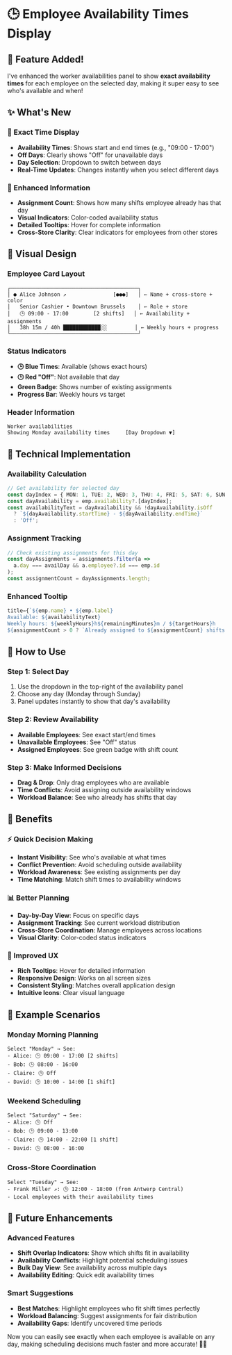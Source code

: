 # 🕒 Employee Availability Times Display

## 🎉 **Feature Added!**

I've enhanced the worker availabilities panel to show **exact availability times** for each employee on the selected day, making it super easy to see who's available and when!

## ✨ **What's New**

### **📅 Exact Time Display**
- **Availability Times**: Shows start and end times (e.g., "09:00 - 17:00")
- **Off Days**: Clearly shows "Off" for unavailable days
- **Day Selection**: Dropdown to switch between days
- **Real-Time Updates**: Changes instantly when you select different days

### **🎯 Enhanced Information**
- **Assignment Count**: Shows how many shifts employee already has that day
- **Visual Indicators**: Color-coded availability status
- **Detailed Tooltips**: Hover for complete information
- **Cross-Store Clarity**: Clear indicators for employees from other stores

## 🎨 **Visual Design**

### **Employee Card Layout**
```
┌─────────────────────────────────────────┐
│ ● Alice Johnson ↗               [●●●]   │ ← Name + cross-store + color
│   Senior Cashier • Downtown Brussels    │ ← Role + store
│   🕒 09:00 - 17:00        [2 shifts]   │ ← Availability + assignments
│   38h 15m / 40h ████████████░░         │ ← Weekly hours + progress
└─────────────────────────────────────────┘
```

### **Status Indicators**
- **🕒 Blue Times**: Available (shows exact hours)
- **🕒 Red "Off"**: Not available that day
- **Green Badge**: Shows number of existing assignments
- **Progress Bar**: Weekly hours vs target

### **Header Information**
```
Worker availabilities
Showing Monday availability times     [Day Dropdown ▼]
```

## 🔧 **Technical Implementation**

### **Availability Calculation**
```typescript
// Get availability for selected day
const dayIndex = { MON: 1, TUE: 2, WED: 3, THU: 4, FRI: 5, SAT: 6, SUN: 0 }[availDay];
const dayAvailability = emp.availability?.[dayIndex];
const availabilityText = dayAvailability && !dayAvailability.isOff 
  ? `${dayAvailability.startTime} - ${dayAvailability.endTime}`
  : 'Off';
```

### **Assignment Tracking**
```typescript
// Check existing assignments for this day
const dayAssignments = assignments.filter(a => 
  a.day === availDay && a.employee?.id === emp.id
);
const assignmentCount = dayAssignments.length;
```

### **Enhanced Tooltip**
```typescript
title={`${emp.name} • ${emp.label}
Available: ${availabilityText}
Weekly hours: ${weeklyHours}h${remainingMinutes}m / ${targetHours}h
${assignmentCount > 0 ? `Already assigned to ${assignmentCount} shifts on ${day}` : ''}`}
```

## 🧪 **How to Use**

### **Step 1: Select Day**
1. Use the dropdown in the top-right of the availability panel
2. Choose any day (Monday through Sunday)
3. Panel updates instantly to show that day's availability

### **Step 2: Review Availability**
- **Available Employees**: See exact start/end times
- **Unavailable Employees**: See "Off" status
- **Assigned Employees**: See green badge with shift count

### **Step 3: Make Informed Decisions**
- **Drag & Drop**: Only drag employees who are available
- **Time Conflicts**: Avoid assigning outside availability windows
- **Workload Balance**: See who already has shifts that day

## 🎯 **Benefits**

### **⚡ Quick Decision Making**
- **Instant Visibility**: See who's available at what times
- **Conflict Prevention**: Avoid scheduling outside availability
- **Workload Awareness**: See existing assignments per day
- **Time Matching**: Match shift times to availability windows

### **📊 Better Planning**
- **Day-by-Day View**: Focus on specific days
- **Assignment Tracking**: See current workload distribution
- **Cross-Store Coordination**: Manage employees across locations
- **Visual Clarity**: Color-coded status indicators

### **🎨 Improved UX**
- **Rich Tooltips**: Hover for detailed information
- **Responsive Design**: Works on all screen sizes
- **Consistent Styling**: Matches overall application design
- **Intuitive Icons**: Clear visual language

## 🔮 **Example Scenarios**

### **Monday Morning Planning**
```
Select "Monday" → See:
- Alice: 🕒 09:00 - 17:00 [2 shifts]
- Bob: 🕒 08:00 - 16:00 
- Claire: 🕒 Off
- David: 🕒 10:00 - 14:00 [1 shift]
```

### **Weekend Scheduling**
```
Select "Saturday" → See:
- Alice: 🕒 Off
- Bob: 🕒 09:00 - 13:00
- Claire: 🕒 14:00 - 22:00 [1 shift]
- David: 🕒 08:00 - 16:00
```

### **Cross-Store Coordination**
```
Select "Tuesday" → See:
- Frank Miller ↗: 🕒 12:00 - 18:00 (from Antwerp Central)
- Local employees with their availability times
```

## 🚀 **Future Enhancements**

### **Advanced Features**
- **Shift Overlap Indicators**: Show which shifts fit in availability
- **Availability Conflicts**: Highlight potential scheduling issues
- **Bulk Day View**: See availability across multiple days
- **Availability Editing**: Quick edit availability times

### **Smart Suggestions**
- **Best Matches**: Highlight employees who fit shift times perfectly
- **Workload Balancing**: Suggest assignments for fair distribution
- **Availability Gaps**: Identify uncovered time periods

Now you can easily see exactly when each employee is available on any day, making scheduling decisions much faster and more accurate! 🎯✨